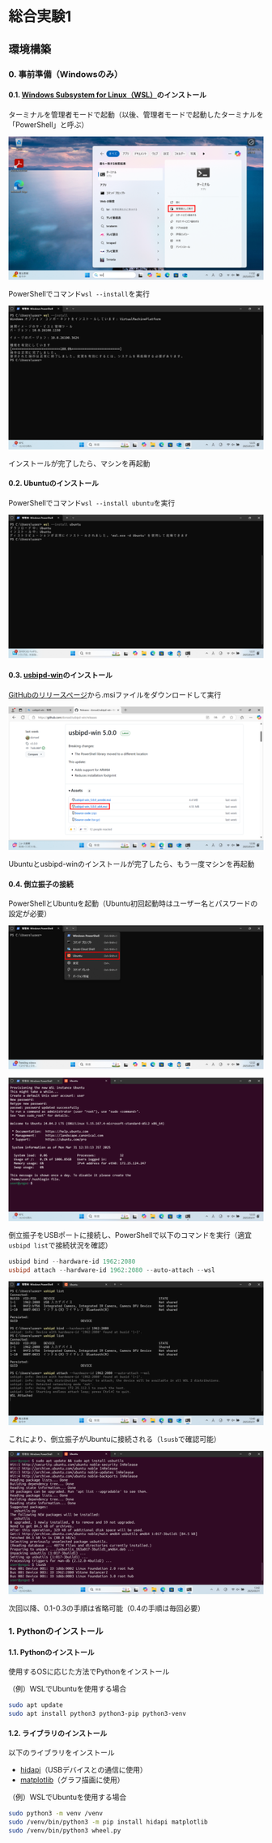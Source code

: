 # 総合実験1

## 環境構築

### 0. 事前準備（Windowsのみ）

#### 0.1. [Windows Subsystem for Linux（WSL）](https://learn.microsoft.com/ja-jp/windows/wsl/about)のインストール

ターミナルを管理者モードで起動（以後、管理者モードで起動したターミナルを「PowerShell」と呼ぶ）

![open-terminal](assets/open-terminal.png)

PowerShellでコマンド`wsl --install`を実行

![install-wsl](assets/install-wsl.png)

インストールが完了したら、マシンを再起動

#### 0.2. Ubuntuのインストール

PowerShellでコマンド`wsl --install ubuntu`を実行

![install-ubuntu](assets/install-ubuntu.png)

#### 0.3. [usbipd-win](https://learn.microsoft.com/ja-jp/windows/wsl/connect-usb)のインストール

[GitHubのリリースページ](https://github.com/dorssel/usbipd-win/releases)から.msiファイルをダウンロードして実行

![install-usbipd-win](assets/install-usbipd-win.png)

Ubuntuとusbipd-winのインストールが完了したら、もう一度マシンを再起動

#### 0.4. 倒立振子の接続

PowerShellとUbuntuを起動（Ubuntu初回起動時はユーザー名とパスワードの設定が必要）

![open-ubuntu](assets/open-ubuntu.png)

![setup-ubuntu](assets/setup-ubuntu.png)

倒立振子をUSBポートに接続し、PowerShellで以下のコマンドを実行（適宜`usbipd list`で接続状況を確認）

```powershell
usbipd bind --hardware-id 1962:2080
usbipd attach --hardware-id 1962:2080 --auto-attach --wsl
```

![bind-and-attach](assets/bind-and-attach.png)

これにより、倒立振子がUbuntuに接続される（`lsusb`で確認可能）

![check-connection](assets/check-connection.png)

次回以降、0.1-0.3の手順は省略可能（0.4の手順は毎回必要）

### 1. Pythonのインストール

#### 1.1. Pythonのインストール

使用するOSに応じた方法でPythonをインストール

（例）WSLでUbuntuを使用する場合

```bash
sudo apt update
sudo apt install python3 python3-pip python3-venv
```

#### 1.2. ライブラリのインストール

以下のライブラリをインストール

- [hidapi](https://trezor.github.io/cython-hidapi/index.html)（USBデバイスとの通信に使用）
- [matplotlib](https://matplotlib.org/stable/index.html)（グラフ描画に使用）

（例）WSLでUbuntuを使用する場合

```bash
sudo python3 -m venv /venv
sudo /venv/bin/python3 -m pip install hidapi matplotlib
sudo /venv/bin/python3 wheel.py
```
